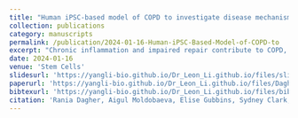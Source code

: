 ```yaml
---
title: "Human iPSC-based model of COPD to investigate disease mechanisms predict SARS-COV-2 outcome and test preventive immunotherapy"
collection: publications
category: manuscripts
permalink: /publication/2024-01-16-Human-iPSC-Based-Model-of-COPD-to
excerpt: "Chronic inflammation and impaired repair contribute to COPD, but the lack of accurate ex vivo models limits insight into epithelial-mesenchymal interactions. Using an iPSC-derived alveolosphere co-cultured with fibroblasts, we applied transcriptomic and proteomic analyses to explore COPD pathology and SARS-CoV-2 infection. Single-cell profiling revealed aberrant inflammation, mitochondrial dysfunction, and cell death, mirroring severe alveolar damage in COPD patients with COVID-19. The model also enabled testing of ACE2-neutralizing antibodies, confirming their efficacy in preventing infection. This 3D system offers a powerful platform for dissecting COPD-specific mechanisms and evaluating potential therapeutics."
date: 2024-01-16
venue: 'Stem Cells'
slidesurl: 'https://yangli-bio.github.io/Dr_Leon_Li.github.io/files/slides1.pdf'
paperurl: 'https://yangli-bio.github.io/Dr_Leon_Li.github.io/files/Dagher-2024-Human-iPSC-Based-Model-of-COPD-to.pdf'
bibtexurl: 'https://yangli-bio.github.io/Dr_Leon_Li.github.io/files/bibtex1.bib'
citation: 'Rania Dagher, Aigul Moldobaeva, Elise Gubbins, Sydney Clark, Mia Madel Alfajaro, Craig B Wilen, Finn Hawkins, Xiaotao Qu, Chia Chien Chiang, Yang Li, Lori Clarke, Yasuhiro Ikeda, Charles Brown, Roland Kolbeck, Qin Ma, Mauricio Rojas, Jonathan L Koff, Mahboobe Ghaedi. (2024). &quot;Human iPSC-based model of COPD to investigate disease mechanisms predict SARS-COV-2 outcome and test preventive immunotherapy.&quot; <i>Stem Cells</i>. 42(3).'
---
```

